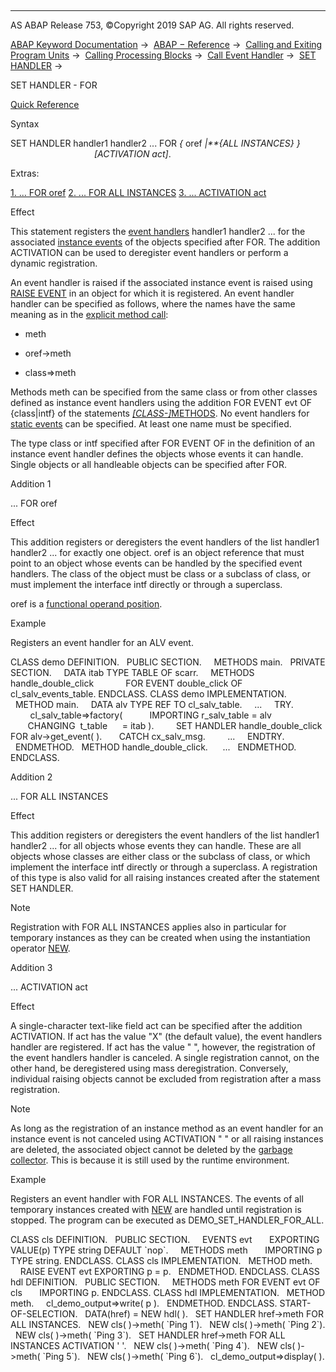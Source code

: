   

* * *

AS ABAP Release 753, ©Copyright 2019 SAP AG. All rights reserved.

[ABAP Keyword Documentation](javascript:call_link\('abenabap.htm'\)) →  [ABAP − Reference](javascript:call_link\('abenabap_reference.htm'\)) →  [Calling and Exiting Program Units](javascript:call_link\('abenabap_execution.htm'\)) →  [Calling Processing Blocks](javascript:call_link\('abencall_processing_blocks.htm'\)) →  [Call Event Handler](javascript:call_link\('abencall_event_handler.htm'\)) →  [SET HANDLER](javascript:call_link\('abapset_handler.htm'\)) → 

SET HANDLER - FOR

[Quick Reference](javascript:call_link\('abapset_handler_shortref.htm'\))

Syntax

SET HANDLER handler1 handler2 ... FOR *{* oref *|**{*ALL INSTANCES*}* *}*
                                  *\[*ACTIVATION act*\]*.

Extras:

[1\. ... FOR oref](#!ABAP_ADDITION_1@1@)
[2\. ... FOR ALL INSTANCES](#!ABAP_ADDITION_2@2@)
[3\. ... ACTIVATION act](#!ABAP_ADDITION_3@3@)

Effect

This statement registers the [event handlers](javascript:call_link\('abenevent_handler_glosry.htm'\) "Glossary Entry") handler1 handler2 ... for the associated [instance events](javascript:call_link\('abeninstance_event_glosry.htm'\) "Glossary Entry") of the objects specified after FOR. The addition ACTIVATION can be used to deregister event handlers or perform a dynamic registration.

An event handler is raised if the associated instance event is raised using [RAISE EVENT](javascript:call_link\('abapraise_event.htm'\)) in an object for which it is registered. An event handler handler can be specified as follows, where the names have the same meaning as in the [explicit method call](javascript:call_link\('abapcall_method_meth_ident_stat.htm'\)):

-   meth
    
-   oref->meth
    
-   class=>meth
    

Methods meth can be specified from the same class or from other classes defined as instance event handlers using the addition FOR EVENT evt OF {class|intf} of the statements [*\[*CLASS-*\]*](javascript:call_link\('abapclass-methods_event_handler.htm'\))[METHODS](javascript:call_link\('abapmethods_event_handler.htm'\)). No event handlers for [static events](javascript:call_link\('abenstatic_event_glosry.htm'\) "Glossary Entry") can be specified. At least one name must be specified.

The type class or intf specified after FOR EVENT OF in the definition of an instance event handler defines the objects whose events it can handle. Single objects or all handleable objects can be specified after FOR.

Addition 1

... FOR oref

Effect

This addition registers or deregisters the event handlers of the list handler1 handler2 ... for exactly one object. oref is an object reference that must point to an object whose events can be handled by the specified event handlers. The class of the object must be class or a subclass of class, or must implement the interface intf directly or through a superclass.

oref is a [functional operand position](javascript:call_link\('abenfunctional_position_glosry.htm'\) "Glossary Entry").

Example

Registers an event handler for an ALV event.

CLASS demo DEFINITION.
  PUBLIC SECTION.
    METHODS main.
  PRIVATE SECTION.
    DATA itab TYPE TABLE OF scarr.
    METHODS handle\_double\_click
            FOR EVENT double\_click OF cl\_salv\_events\_table.
ENDCLASS.
CLASS demo IMPLEMENTATION.
  METHOD main.
    DATA alv TYPE REF TO cl\_salv\_table.
    ...
    TRY.
        cl\_salv\_table=>factory(
          IMPORTING r\_salv\_table = alv
          CHANGING  t\_table      = itab ).
        SET HANDLER handle\_double\_click FOR alv->get\_event( ).
      CATCH cx\_salv\_msg.
        ...
    ENDTRY.
  ENDMETHOD.
  METHOD handle\_double\_click.
     ...
  ENDMETHOD.
ENDCLASS.

Addition 2

... FOR ALL INSTANCES

Effect

This addition registers or deregisters the event handlers of the list handler1 handler2 ... for all objects whose events they can handle. These are all objects whose classes are either class or the subclass of class, or which implement the interface intf directly or through a superclass. A registration of this type is also valid for all raising instances created after the statement SET HANDLER.

Note

Registration with FOR ALL INSTANCES applies also in particular for temporary instances as they can be created when using the instantiation operator [NEW](javascript:call_link\('abenconstructor_expression_new.htm'\)).

Addition 3

... ACTIVATION act

Effect

A single-character text-like field act can be specified after the addition ACTIVATION. If act has the value "X" (the default value), the event handlers handler are registered. If act has the value " ", however, the registration of the event handlers handler is canceled. A single registration cannot, on the other hand, be deregistered using mass deregistration. Conversely, individual raising objects cannot be excluded from registration after a mass registration.

Note

As long as the registration of an instance method as an event handler for an instance event is not canceled using ACTIVATION " " or all raising instances are deleted, the associated object cannot be deleted by the [garbage collector](javascript:call_link\('abengarbage_collector_glosry.htm'\) "Glossary Entry"). This is because it is still used by the runtime environment.

Example

Registers an event handler with FOR ALL INSTANCES. The events of all temporary instances created with [NEW](javascript:call_link\('abenconstructor_expression_new.htm'\)) are handled until registration is stopped. The program can be executed as DEMO\_SET\_HANDLER\_FOR\_ALL.

CLASS cls DEFINITION.
  PUBLIC SECTION.
    EVENTS evt
      EXPORTING VALUE(p) TYPE string DEFAULT \`nop\`.
    METHODS meth
      IMPORTING p TYPE string.
ENDCLASS.
CLASS cls IMPLEMENTATION.
  METHOD meth.
    RAISE EVENT evt EXPORTING p = p.
  ENDMETHOD.
ENDCLASS.
CLASS hdl DEFINITION.
  PUBLIC SECTION.
    METHODS meth FOR EVENT evt OF cls
      IMPORTING p.
ENDCLASS.
CLASS hdl IMPLEMENTATION.
  METHOD meth.
    cl\_demo\_output=>write( p ).
  ENDMETHOD.
ENDCLASS.
START-OF-SELECTION.
  DATA(href) = NEW hdl( ).
  SET HANDLER href->meth FOR ALL INSTANCES.
  NEW cls( )->meth( \`Ping 1\`).
  NEW cls( )->meth( \`Ping 2\`).
  NEW cls( )->meth( \`Ping 3\`).
  SET HANDLER href->meth FOR ALL INSTANCES ACTIVATION ' '.
  NEW cls( )->meth( \`Ping 4\`).
  NEW cls( )->meth( \`Ping 5\`).
  NEW cls( )->meth( \`Ping 6\`).
  cl\_demo\_output=>display( ).